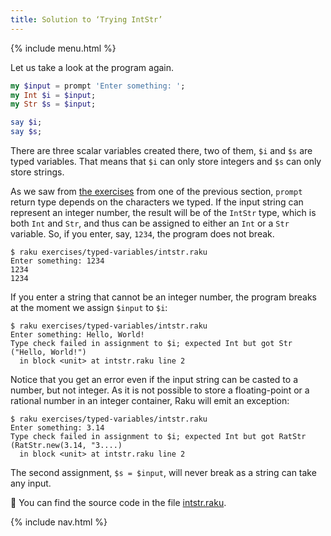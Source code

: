 ```yaml
---
title: Solution to ‘Trying IntStr’
---
```


{% include menu.html %}

Let us take a look at the program again.

```raku
my $input = prompt 'Enter something: ';
my Int $i = $input;
my Str $s = $input;

say $i;
say $s;
```

There are three scalar variables created there, two of them, `$i` and `$s` are typed variables. That means that `$i` can only store integers and `$s` can only store strings.

As we saw from [the exercises](/raku-course/what/exercises) from one of the previous section, `prompt` return type depends on the characters we typed. If the input string can represent an integer number, the result will be of the `IntStr` type, which is both `Int` and `Str`, and thus can be assigned to either an `Int` or a `Str` variable. So, if you enter, say, `1234`, the program does not break.

    $ raku exercises/typed-variables/intstr.raku
    Enter something: 1234
    1234
    1234

If you enter a string that cannot be an integer number, the program breaks at the moment we assign `$input` to `$i`:

    $ raku exercises/typed-variables/intstr.raku
    Enter something: Hello, World!
    Type check failed in assignment to $i; expected Int but got Str ("Hello, World!")
      in block <unit> at intstr.raku line 2

Notice that you get an error even if the input string can be casted to a number, but not integer. As it is not possible to store a floating-point or a rational number in an integer container, Raku will emit an exception:

    $ raku exercises/typed-variables/intstr.raku
    Enter something: 3.14
    Type check failed in assignment to $i; expected Int but got RatStr (RatStr.new(3.14, "3....)
      in block <unit> at intstr.raku line 2

The second assignment, `$s = $input`, will never break as a string can take any input.

🦋 You can find the source code in the file [intstr.raku](https://github.com/ash/raku-course/blob/master/exercises/typed-variables/intstr.raku).

{% include nav.html %}

